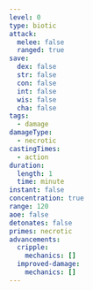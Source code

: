 ```yaml
---
level: 0
type: biotic
attack:
  melee: false
  ranged: true
save:
  dex: false
  str: false
  con: false
  int: false
  wis: false
  cha: false
tags:
  - damage
damageType:
  - necrotic
castingTimes:
  - action
duration:
  length: 1
  time: minute
instant: false
concentration: true
range: 120
aoe: false
detonates: false
primes: necrotic
advancements:
  cripple:
    mechanics: []
  improved-damage:
    mechanics: []
---
```

